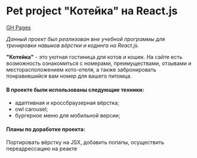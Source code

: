 # Pet project "Котейка" на React.js

[GH Pages]()

*Данный проект был реализован вне учебной программы для тренировки навыков вёрстки и кодинга на React.js.*

**"Котейка"** - это уютная гостиница для котов и кошек. На сайте есть возможность ознакомиться с номерами, преимуществами, отзывами и месторасположением кото-отеля, а также забронировать понравившийся вам номер для вашего питомца.

#### В проекте были использованы следующие техники:

- адаптивная и кроссбраузерная вёрстка;
- owl carousel;
- бургерное меню для мобильной версии;
<!-- - функциональные компоненты;
- синтаксис JSX;
- декларативный подход;
- хуки useState, useEffect;
- рефы;
- зависимости;
- поднятие стейта;
- создание и подписка на контекст;
- переадресация пользователя; -->

#### Планы по доработке проекта: 
Портировать вёрстку на JSX, добавить попапы, осуществить переадрессацию на реакте
